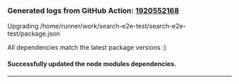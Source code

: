 ### Generated logs from GitHub Action: [1920552168](https://github.com/stolostron/search-e2e-test/actions/runs/1920552168)
Upgrading /home/runner/work/search-e2e-test/search-e2e-test/package.json

All dependencies match the latest package versions :)
#### Successfully updated the node modules dependencies.
---
